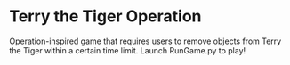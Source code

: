 # Terry the Tiger Operation
 Operation-inspired game that requires users to remove objects from Terry the Tiger within a certain time limit. Launch RunGame.py to play!
